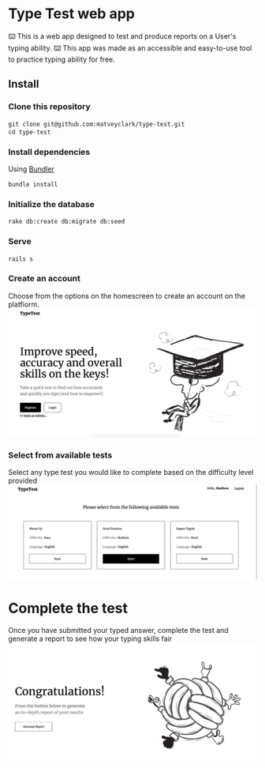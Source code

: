 # Type Test web app

⌨️ This is a web app designed to test and produce reports on a User's typing ability. ⌨️
This app was made as an accessible and easy-to-use tool to practice typing ability for free.

## Install

### Clone this repository

```shell
git clone git@github.com:matveyclark/type-test.git
cd type-test
```

### Install dependencies

Using [Bundler](https://github.com/bundler/bundler)

```shell
bundle install
```

### Initialize the database

```shell
rake db:create db:migrate db:seed
```

### Serve

```shell
rails s
```

### Create an account 
Choose from the options on the homescreen to create an account on the platfiorm.
![homescreen](/images/home.png)

### Select from available tests
Select any type test you would like to complete based on the difficulty level provided
![test-index](/images/tests.png)

# Complete the test
Once you have submitted your typed answer, complete the test and generate a report to see how your typing skills fair
![report-gen](/images/generate-report.png)
